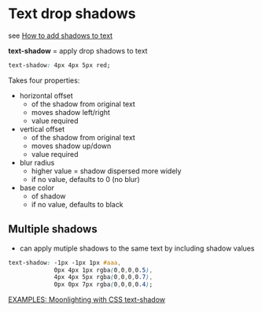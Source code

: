 # Text drop shadows

see [How to add shadows to text](https://developer.mozilla.org/en-US/docs/Learn/CSS/Styling_text/Fundamentals#Text_drop_shadows)

**text-shadow** = apply drop shadows to text

```css
text-shadow: 4px 4px 5px red;
```

Takes four properties:

- horizontal offset
  - of the shadow from original text
  - moves shadow left/right
  - value required
- vertical offset
  - of the shadow from original text
  - moves shadow up/down
  - value required
- blur radius
  - higher value = shadow dispersed more widely
  - if no value, defaults to 0 (no blur)
- base color
  - of shadow
  - if no value, defaults to black

## Multiple shadows

- can apply mutiple shadows to the same text by including shadow values

```css
text-shadow: -1px -1px 1px #aaa,
             0px 4px 1px rgba(0,0,0,0.5),
             4px 4px 5px rgba(0,0,0,0.7),
             0px 0px 7px rgba(0,0,0,0.4);
```

[EXAMPLES: Moonlighting with CSS text-shadow](https://www.sitepoint.com/moonlighting-css-text-shadow/)